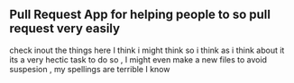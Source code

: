 ## Pull Request App for helping people to so pull request very easily
check inout the things here I think i might think so i think 
as i think about it its a very hectic task to do so , 
I might even make a new files to avoid suspesion , my spellings are terrible I know 
